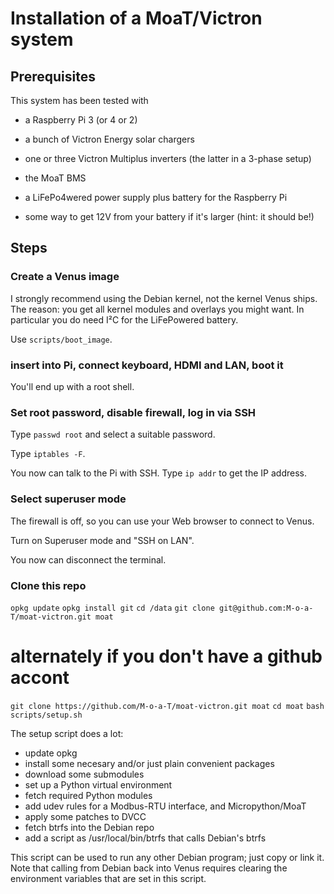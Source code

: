 # Installation of a MoaT/Victron system

## Prerequisites

This system has been tested with

* a Raspberry Pi 3 (or 4 or 2)

* a bunch of Victron Energy solar chargers

* one or three Victron Multiplus inverters (the latter in a 3-phase setup)

* the MoaT BMS

* a LiFePo4wered power supply plus battery for the Raspberry Pi

* some way to get 12V from your battery if it's larger (hint: it should be!)

## Steps

### Create a Venus image

I strongly recommend using the Debian kernel, not the kernel Venus ships.
The reason: you get all kernel modules and overlays you might want. In
particular you do need I²C for the LiFePowered battery.

Use `scripts/boot_image`.

### insert into Pi, connect keyboard, HDMI and LAN, boot it

You'll end up with a root shell.

### Set root password, disable firewall, log in via SSH

Type `passwd root` and select a suitable password.

Type `iptables -F`.

You now can talk to the Pi with SSH. Type `ip addr` to get the IP address.

### Select superuser mode

The firewall is off, so you can use your Web browser to connect to Venus.

Turn on Superuser mode and "SSH on LAN".

You now can disconnect the terminal.

### Clone this repo

`opkg update`
`opkg install git`
`cd /data`
`git clone git@github.com:M-o-a-T/moat-victron.git moat`
# alternately if you don't have a github accont
`git clone https://github.com/M-o-a-T/moat-victron.git moat`
`cd moat`
`bash scripts/setup.sh`

The setup script does a lot:

* update opkg
* install some necesary and/or just plain convenient packages
* download some submodules
* set up a Python virtual environment
* fetch required Python modules
* add udev rules for a Modbus-RTU interface, and Micropython/MoaT
* apply some patches to DVCC
* fetch btrfs into the Debian repo
* add a script as /usr/local/bin/btrfs that calls Debian's btrfs

This script can be used to run any other Debian program; just copy or link it.
Note that calling from Debian back into Venus requires clearing the environment
variables that are set in this script.

